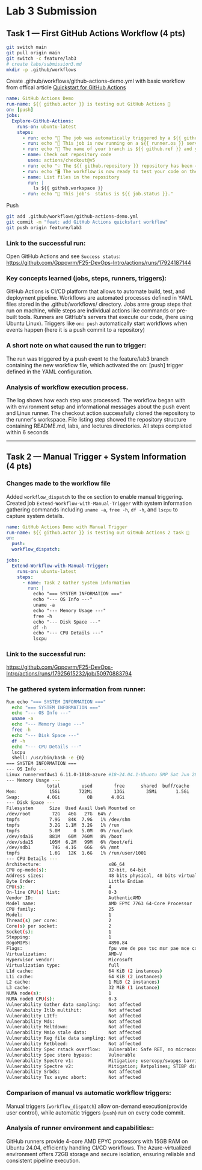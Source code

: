 # Lab 3 Submission

## Task 1 — First GitHub Actions Workflow (4 pts)

```bash
git switch main
git pull origin main
git switch -c feature/lab3
# create labs/submission3.md
mkdir -p .github/workflows
```
Create .github/workflows/github-actions-demo.yml with basic workflow from offical article [Quickstart for GitHub Actions](https://docs.github.com/en/actions/get-started/quickstart)

```yaml
name: GitHub Actions Demo
run-name: ${{ github.actor }} is testing out GitHub Actions 🚀
on: [push]
jobs:
  Explore-GitHub-Actions:
    runs-on: ubuntu-latest
    steps:
      - run: echo "🎉 The job was automatically triggered by a ${{ github.event_name }} event."
      - run: echo "🐧 This job is now running on a ${{ runner.os }} server hosted by GitHub!"
      - run: echo "🔎 The name of your branch is ${{ github.ref }} and your repository is ${{ github.repository }}."
      - name: Check out repository code
        uses: actions/checkout@v5
      - run: echo "💡 The ${{ github.repository }} repository has been cloned to the runner."
      - run: echo "🖥️ The workflow is now ready to test your code on the runner."
      - name: List files in the repository
        run: |
          ls ${{ github.workspace }}
      - run: echo "🍏 This job's  status is ${{ job.status }}."
```
Push
```bash
git add .github/workflows/github-actions-demo.yml
git commit -m "feat: add GitHub Actions quickstart workflow"
git push origin feature/lab3
```
### Link to the successful run:
Open GitHub Actions and see `Success status`: https://github.com/Gppovrm/F25-DevOps-Intro/actions/runs/17924187144

### Key concepts learned (jobs, steps, runners, triggers):
GitHub Actions is CI/CD platform that allows to automate build, test, and deployment pipeline.
Workflows are automated processes defined in YAML files stored in the .github/workflows/ directory. Jobs arrre group steps that run on machine, while steps are individual actions like commands or pre-built tools. Runners are GitHub's servers that execute our code, (here using Ubuntu Linux). Triggers like `on: push` automatically start workflows when events happen (here it is a push commit to a repository)
### A short note on what caused the run to trigger:
The run was triggered by a push event to the feature/lab3 branch containing the new workflow file, which activated the on: [push] trigger defined in the YAML configuration.

### Analysis of workflow execution process.

The log shows how each step was processed. The workflow began with with environment setup and informational messages about the push event and Linux runner. The checkout action successfully cloned the repository to the runner's workspace. File listing step showed the repository structure containing README.md, labs, and lectures directories. All steps completed within 6 seconds


---

## Task 2 — Manual Trigger + System Information (4 pts)

### Changes made to the workflow file
Added `workflow_dispatch` to the `on` section to enable manual triggering. Created job `Extend-Workflow-with-Manual-Trigger` with system information gathering commands including `uname -a`, `free -h`, `df -h`, and `lscpu` to capture system details.
```yaml
name: GitHub Actions Demo with Manual Trigger
run-name: ${{ github.actor }} is testing out GitHub Actions 2 task 🚀
on: 
  push:
  workflow_dispatch:

jobs:
  Extend-Workflow-with-Manual-Trigger:
    runs-on: ubuntu-latest
    steps:
      - name: Task 2 Gather System information
        run: |
          echo "=== SYSTEM INFORMATION ==="
          echo "--- OS Info ---"
          uname -a
          echo "--- Memory Usage ---"
          free -h
          echo "--- Disk Space ---"
          df -h
          echo "--- CPU Details ---"
          lscpu 
```
### Link to the successful run:
https://github.com/Gppovrm/F25-DevOps-Intro/actions/runs/17925615232/job/50970883794
### The gathered system information from runner:
```bash
Run echo "=== SYSTEM INFORMATION ==="
  echo "=== SYSTEM INFORMATION ==="
  echo "--- OS Info ---"
  uname -a
  echo "--- Memory Usage ---"
  free -h
  echo "--- Disk Space ---"
  df -h
  echo "--- CPU Details ---"
  lscpu 
  shell: /usr/bin/bash -e {0}
=== SYSTEM INFORMATION ===
--- OS Info ---
Linux runnervmf4ws1 6.11.0-1018-azure #18~24.04.1-Ubuntu SMP Sat Jun 28 04:46:03 UTC 2025 x86_64 x86_64 x86_64 GNU/Linux
--- Memory Usage ---
               total        used        free      shared  buff/cache   available
Mem:            15Gi       722Mi        13Gi        35Mi       1.5Gi        14Gi
Swap:          4.0Gi          0B       4.0Gi
--- Disk Space ---
Filesystem      Size  Used Avail Use% Mounted on
/dev/root        72G   46G   27G  64% /
tmpfs           7.9G   84K  7.9G   1% /dev/shm
tmpfs           3.2G  1.1M  3.2G   1% /run
tmpfs           5.0M     0  5.0M   0% /run/lock
/dev/sda16      881M   60M  760M   8% /boot
/dev/sda15      105M  6.2M   99M   6% /boot/efi
/dev/sdb1        74G  4.1G   66G   6% /mnt
tmpfs           1.6G   12K  1.6G   1% /run/user/1001
--- CPU Details ---
Architecture:                         x86_64
CPU op-mode(s):                       32-bit, 64-bit
Address sizes:                        48 bits physical, 48 bits virtual
Byte Order:                           Little Endian
CPU(s):                               4
On-line CPU(s) list:                  0-3
Vendor ID:                            AuthenticAMD
Model name:                           AMD EPYC 7763 64-Core Processor
CPU family:                           25
Model:                                1
Thread(s) per core:                   2
Core(s) per socket:                   2
Socket(s):                            1
Stepping:                             1
BogoMIPS:                             4890.84
Flags:                                fpu vme de pse tsc msr pae mce cx8 apic sep mtrr pge mca cmov pat pse36 clflush mmx fxsr sse sse2 ht syscall nx mmxext fxsr_opt pdpe1gb rdtscp lm constant_tsc rep_good nopl tsc_reliable nonstop_tsc cpuid extd_apicid aperfmperf tsc_known_freq pni pclmulqdq ssse3 fma cx16 pcid sse4_1 sse4_2 movbe popcnt aes xsave avx f16c rdrand hypervisor lahf_lm cmp_legacy svm cr8_legacy abm sse4a misalignsse 3dnowprefetch osvw topoext vmmcall fsgsbase bmi1 avx2 smep bmi2 erms invpcid rdseed adx smap clflushopt clwb sha_ni xsaveopt xsavec xgetbv1 xsaves user_shstk clzero xsaveerptr rdpru arat npt nrip_save tsc_scale vmcb_clean flushbyasid decodeassists pausefilter pfthreshold v_vmsave_vmload umip vaes vpclmulqdq rdpid fsrm
Virtualization:                       AMD-V
Hypervisor vendor:                    Microsoft
Virtualization type:                  full
L1d cache:                            64 KiB (2 instances)
L1i cache:                            64 KiB (2 instances)
L2 cache:                             1 MiB (2 instances)
L3 cache:                             32 MiB (1 instance)
NUMA node(s):                         1
NUMA node0 CPU(s):                    0-3
Vulnerability Gather data sampling:   Not affected
Vulnerability Itlb multihit:          Not affected
Vulnerability L1tf:                   Not affected
Vulnerability Mds:                    Not affected
Vulnerability Meltdown:               Not affected
Vulnerability Mmio stale data:        Not affected
Vulnerability Reg file data sampling: Not affected
Vulnerability Retbleed:               Not affected
Vulnerability Spec rstack overflow:   Vulnerable: Safe RET, no microcode
Vulnerability Spec store bypass:      Vulnerable
Vulnerability Spectre v1:             Mitigation; usercopy/swapgs barriers and __user pointer sanitization
Vulnerability Spectre v2:             Mitigation; Retpolines; STIBP disabled; RSB filling; PBRSB-eIBRS Not affected; BHI Not affected
Vulnerability Srbds:                  Not affected
Vulnerability Tsx async abort:        Not affected
```

### Comparison of manual vs automatic workflow triggers:
Manual triggers (`workflow_dispatch`) allow on-demand execution(provide user control), while automatic triggers (`push`) run on every code commit. 
### Analysis of runner environment and capabilities::
GitHub runners provide 4-core AMD EPYC processors with 15GB RAM on Ubuntu 24.04, efficiently handling CI/CD workflows. The Azure-virtualized environment offers 72GB storage and secure isolation, ensuring reliable and consistent pipeline execution.